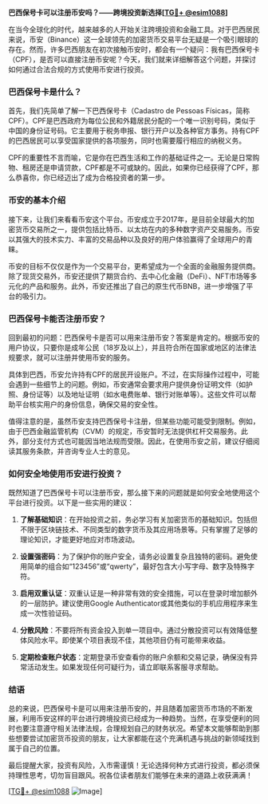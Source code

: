 **巴西保号卡可以注册币安吗？——跨境投资新选择[[TG💪+ @esim1088](https://t.me/s/esim1088)]**

在当今全球化的时代，越来越多的人开始关注跨境投资和金融工具。对于巴西居民来说，币安（Binance）这一全球领先的加密货币交易平台无疑是一个吸引眼球的存在。然而，许多巴西朋友在初次接触币安时，都会有一个疑问：我有巴西保号卡（CPF），是否可以直接注册币安呢？今天，我们就来详细解答这个问题，并探讨如何通过合法合规的方式使用币安进行投资。

### 巴西保号卡是什么？

首先，我们先简单了解一下巴西保号卡（Cadastro de Pessoas Físicas，简称CPF）。CPF是巴西政府为每位公民和外籍居民分配的一个唯一识别号码，类似于中国的身份证号码。它主要用于税务申报、银行开户以及各种官方事务。持有CPF的巴西居民可以享受国家提供的各项服务，同时也需要履行相应的纳税义务。

CPF的重要性不言而喻，它是你在巴西生活和工作的基础证件之一。无论是日常购物、租房还是申请贷款，CPF都是不可或缺的。因此，如果你已经获得了CPF，那么恭喜你，你已经迈出了成为合格投资者的第一步。

### 币安的基本介绍

接下来，让我们来看看币安这个平台。币安成立于2017年，是目前全球最大的加密货币交易所之一，提供包括比特币、以太坊在内的多种数字资产交易服务。币安以其强大的技术实力、丰富的交易品种以及良好的用户体验赢得了全球用户的青睐。

币安的目标不仅仅是作为一个交易平台，更希望成为一个全面的金融服务提供商。除了现货交易外，币安还提供了期货合约、去中心化金融（DeFi）、NFT市场等多元化的产品和服务。此外，币安还推出了自己的原生代币BNB，进一步增强了平台的吸引力。

### 巴西保号卡能否注册币安？

回到最初的问题：巴西保号卡是否可以用来注册币安？答案是肯定的。根据币安的用户协议，只要你是成年公民（18岁及以上），并且符合所在国家或地区的法律法规要求，就可以注册并使用币安的服务。

具体到巴西，币安允许持有CPF的居民开设账户。不过，在实际操作过程中，可能会遇到一些细节上的问题。例如，币安通常会要求用户提供身份证明文件（如护照、身份证等）以及地址证明（如水电费账单、银行对账单等）。这些文件可以帮助平台核实用户的身份信息，确保交易的安全性。

值得注意的是，虽然币安支持巴西保号卡注册，但某些功能可能受到限制。例如，由于巴西金融监管机构（CVM）的规定，币安暂时无法提供杠杆交易服务。此外，部分支付方式也可能因当地法规而受限。因此，在使用币安之前，建议仔细阅读其服务条款，并咨询专业人士的意见。

### 如何安全地使用币安进行投资？

既然知道了巴西保号卡可以注册币安，那么接下来的问题就是如何安全地使用这个平台进行投资。以下是一些实用的建议：

1. **了解基础知识**：在开始投资之前，务必学习有关加密货币的基础知识。包括但不限于区块链技术、不同类型的数字货币及其应用场景等。只有掌握了足够的理论知识，才能更好地应对市场波动。

2. **设置强密码**：为了保护你的账户安全，请务必设置复杂且独特的密码。避免使用简单的组合如“123456”或“qwerty”，最好包含大小写字母、数字及特殊字符。

3. **启用双重认证**：双重认证是一种非常有效的安全措施，可以在登录时增加额外的一层防护。建议使用Google Authenticator或其他类似的手机应用程序来生成一次性验证码。

4. **分散风险**：不要将所有资金投入到单一项目中。通过分散投资可以有效降低整体风险水平。即使某个项目表现不佳，其他项目仍有可能带来收益。

5. **定期检查账户状态**：定期登录币安查看你的账户余额和交易记录，确保没有异常活动发生。如果发现任何可疑行为，请立即联系客服寻求帮助。

### 结语

总的来说，巴西保号卡是可以用来注册币安的，并且随着加密货币市场的不断发展，利用币安这样的平台进行跨境投资已经成为一种趋势。当然，在享受便利的同时也要注意遵守相关法律法规，合理规划自己的财务状况。希望本文能够帮助到那些想要尝试加密货币投资的朋友，让大家都能在这个充满机遇与挑战的新领域找到属于自己的位置。

最后提醒大家，投资有风险，入市需谨慎！无论选择何种方式进行投资，都必须保持理性思考，切勿盲目跟风。祝各位读者朋友们能够在未来的道路上收获满满！

[[TG💪+ @esim1088](https://t.me/s/esim1088) ![Image](https://i.postimg.cc/4NQfJmqS/Snipaste-2025-05-13-00-14-12.png)]